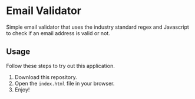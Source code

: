 # Email Validator
Simple email validator that uses the industry standard regex and Javascript to check if an email address is valid or not.

## Usage
Follow these steps to try out this application.
  1. Download this repository.
  2. Open the `index.html` file in your browser.
  3. Enjoy!

